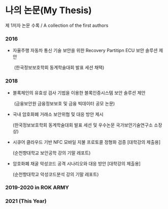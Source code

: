 # 나의 논문(My Thesis)
제 1저자 논문 수록 / A collection of the first authors

### 2016
- 자율주행 자동차 통신 기술 보안을 위한 Recovery Partitipn ECU 보안 솔루션 제안

　　(한국정보보호학회 동계학술대회 발표 세션 채택)


### 2018
- 블록체인의 유효성 검사 기법을 이용한 블록인증시스템 보안 솔루션 제안

　　(금융보안원 금융정보보호 및 금융 빅데이터 공모 논문)

- 국내 암호화폐 거래소 보안위협 및 대응 방안 제시

    (한국정보보호학회 동계학술대회 발표 세션 및 우수논문 국가보안기술연구소 소장상)

- 시큐어 클라우드 기반 NFC 모바일 지불 프로토콜 정형화 검증 [대학강의 제출용]

    (순천향대학교 보안공학 강의 기말 레포트)

- 암호화폐 채굴 악성코드 공격 시나리오와 대응 방안 [대학강의 제출용]

    (순천향대학교 악성코드분석 강의 기말 레포트)
	
### 2019-2020 in ROK ARMY
### 2021 (This Year)
